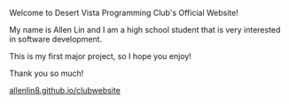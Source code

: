 Welcome to Desert Vista Programming Club's Official Website!

My name is Allen Lin and I am a high school student that is very interested in software development.

This is my first major project, so I hope you enjoy!

Thank you so much!

[allenlin8.github.io/clubwebsite](https://allenlin8.github.io/clubwebsite/)
